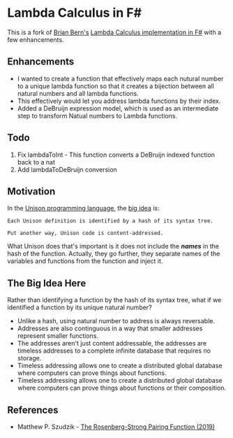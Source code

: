 # Lambda Calculus in F#

This is a fork of [Brian Bern's](https://github.com/brianberns/) [Lambda Calculus implementation in F#](https://github.com/brianberns/LambdaCalculus) with a few enhancements.

## Enhancements

* I wanted to create a function that effectively maps each nutural number to a unique lambda function so that it creates a bijection between all natural numbers and all lambda functions.
* This effectively would let you address lambda functions by their index.
* Added a DeBruijn expression model, which is used as an intermediate step to transform Natual numbers to Lambda functions.

## Todo

1. Fix lambdaToInt - This function converts a DeBruijn indexed function back to a nat
2. Add lambdaToDeBruijn conversion

## Motivation

In the [Unison programming language](https://www.unison-lang.org/), the [big idea](https://www.unison-lang.org/learn/the-big-idea/) is:

```
Each Unison definition is identified by a hash of its syntax tree.

Put another way, Unison code is content-addressed.
```

What Unison does that's important is it does not include the ***names*** in the hash of the function.  Actually, they go further, they separate names of the variables and functions from the function and inject it.

## The Big Idea Here

Rather than identifying a function by the hash of its syntax tree, what if we identified a function by its unique natural number?

* Unlike a hash, using natural number to address is always reversable.
* Addresses are also continguous in a way that smaller addresses represent smaller functions.
* The addresses aren't just content addressable, the addresses are timeless addresses to a complete infinite database that requires no storage.
* Timeless addressing allows one to create a distributed global database where computers can prove things about functions.
* Timeless addressing allows one to create a distributed global database where computers can prove things about functions or their composition.

## References

* Matthew P. Szudzik - [The Rosenberg-Strong Pairing Function (2019)](https://arxiv.org/abs/1706.04129)
